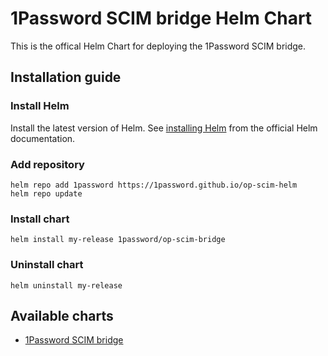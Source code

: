 # 1Password SCIM bridge Helm Chart

This is the offical Helm Chart for deploying the 1Password SCIM bridge.

## Installation guide

### Install Helm

Install the latest version of Helm. See [installing Helm](https://helm.sh/docs/intro/install/) from the official Helm documentation.

### Add repository

```shell
helm repo add 1password https://1password.github.io/op-scim-helm
helm repo update
```

### Install chart

```shell
helm install my-release 1password/op-scim-bridge
```

### Uninstall chart

```shell
helm uninstall my-release
```

## Available charts

* [1Password SCIM bridge](https://github.com/1Password/op-scim-helm/tree/main/charts/op-scim-bridge)